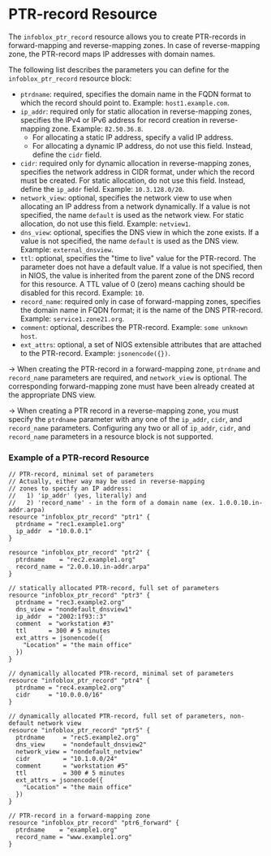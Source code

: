 # PTR-record Resource

The `infoblox_ptr_record` resource allows you to create PTR-records in forward-mapping and reverse-mapping zones. In case of reverse-mapping zone, the PTR-record maps IP addresses with domain names.

The following list describes the parameters you can define for the `infoblox_ptr_record` resource block:

* `ptrdname`: required, specifies the domain name in the FQDN format to which the record should point to. Example: `host1.example.com`.
* `ip_addr`: required only for static allocation in reverse-mapping zones, specifies the IPv4 or IPv6 address for record creation in reverse-mapping zone. Example: `82.50.36.8`.
  * For allocating a static IP address, specify a valid IP address.
  * For allocating a dynamic IP address, do not use this field. Instead, define the `cidr` field.
* `cidr`: required only for dynamic allocation in reverse-mapping zones, specifies the network address in CIDR format, under which the record must be created. For static allocation, do not use this field. Instead, define the `ip_addr` field. Example: `10.3.128.0/20`.
* `network_view`: optional, specifies the network view to use when allocating an IP address from a network dynamically. If a value is not specified, the name `default` is used as the network view. For static allocation, do not use this field. Example: `netview1`.
* `dns_view`: optional, specifies the DNS view in which the zone exists. If a value is not specified, the name `default` is used as the DNS view. Example: `external_dnsview`.
* `ttl`: optional, specifies the "time to live" value for the PTR-record. The parameter does not have a default value. If a value is not specified, then in NIOS, the value is inherited from the parent zone of the DNS record for this resource. A TTL value of 0 (zero) means caching should be disabled for this record. Example: `10`.
* `record_name`: required only in case of forward-mapping zones, specifies the domain name in FQDN format; it is the name of the DNS PTR-record. Example: `service1.zone21.org`.
* `comment`: optional, describes the PTR-record. Example: `some unknown host`.
* `ext_attrs`: optional, a set of NIOS extensible attributes that are attached to the PTR-record. Example: `jsonencode({})`.

-> When creating the PTR-record in a forward-mapping zone, `ptrdname` and `record_name` parameters are required, and `network_view` is optional. The corresponding forward-mapping zone must have been already created at the appropriate DNS view.

-> When creating a PTR record in a reverse-mapping zone, you must specify the `ptrdname` parameter with any one of the `ip_addr`, `cidr`, and `record_name` parameters. Configuring any two or all of `ip_addr`, `cidr`, and `record_name` parameters in a resource block is not supported.

### Example of a PTR-record Resource

```hcl
// PTR-record, minimal set of parameters
// Actually, either way may be used in reverse-mapping
// zones to specify an IP address:
//   1) 'ip_addr' (yes, literally) and
//   2) 'record_name' - in the form of a domain name (ex. 1.0.0.10.in-addr.arpa)
resource "infoblox_ptr_record" "ptr1" {
  ptrdname = "rec1.example1.org"
  ip_addr  = "10.0.0.1"
}

resource "infoblox_ptr_record" "ptr2" {
  ptrdname    = "rec2.example1.org"
  record_name = "2.0.0.10.in-addr.arpa"
}

// statically allocated PTR-record, full set of parameters
resource "infoblox_ptr_record" "ptr3" {
  ptrdname = "rec3.example2.org"
  dns_view = "nondefault_dnsview1"
  ip_addr  = "2002:1f93::3"
  comment  = "workstation #3"
  ttl      = 300 # 5 minutes
  ext_attrs = jsonencode({
    "Location" = "the main office"
  })
}

// dynamically allocated PTR-record, minimal set of parameters
resource "infoblox_ptr_record" "ptr4" {
  ptrdname = "rec4.example2.org"
  cidr     = "10.0.0.0/16"
}

// dynamically allocated PTR-record, full set of parameters, non-default network view
resource "infoblox_ptr_record" "ptr5" {
  ptrdname     = "rec5.example2.org"
  dns_view     = "nondefault_dnsview2"
  network_view = "nondefault_netview"
  cidr         = "10.1.0.0/24"
  comment      = "workstation #5"
  ttl          = 300 # 5 minutes
  ext_attrs = jsonencode({
    "Location" = "the main office"
  })
}

// PTR-record in a forward-mapping zone
resource "infoblox_ptr_record" "ptr6_forward" {
  ptrdname    = "example1.org"
  record_name = "www.example1.org"
}
```

